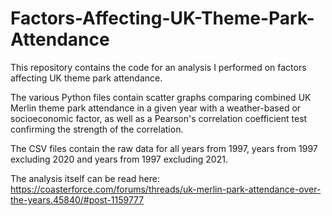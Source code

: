 # Factors-Affecting-UK-Theme-Park-Attendance
This repository contains the code for an analysis I performed on factors affecting UK theme park attendance.

The various Python files contain scatter graphs comparing combined UK Merlin theme park attendance in a given year with a weather-based or socioeconomic factor, as well as a Pearson's correlation coefficient test confirming the strength of the correlation.

The CSV files contain the raw data for all years from 1997, years from 1997 excluding 2020 and years from 1997 excluding 2021.

The analysis itself can be read here: https://coasterforce.com/forums/threads/uk-merlin-park-attendance-over-the-years.45840/#post-1159777
